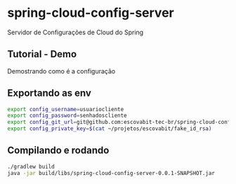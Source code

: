 # spring-cloud-config-server
Servidor de Configurações de Cloud do Spring

## Tutorial - Demo
Demostrando como é a configuração

## Exportando as env
```bash
export config_username=usuariocliente
export config_password=senhadoscliente
export config_git_url=git@github.com:escovabit-tec-br/spring-cloud-config-files.git
export config_private_key=$(cat ~/projetos/escovabit/fake_id_rsa)
```
## Compilando e rodando
```bash
./gradlew build
java -jar build/libs/spring-cloud-config-server-0.0.1-SNAPSHOT.jar
```